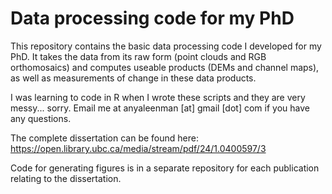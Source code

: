 # Data processing code for my PhD
This repository contains the basic data processing code I developed for my PhD. It takes the data from its raw form (point clouds and RGB orthomosaics) and computes useable products (DEMs and channel maps), as well as measurements of change in these data products.

I was learning to code in R when I wrote these scripts and they are very messy... sorry. Email me at anyaleenman [at] gmail [dot] com if you have any questions.

The complete dissertation can be found here:
https://open.library.ubc.ca/media/stream/pdf/24/1.0400597/3

Code for generating figures is in a separate repository for each publication relating to the dissertation.
